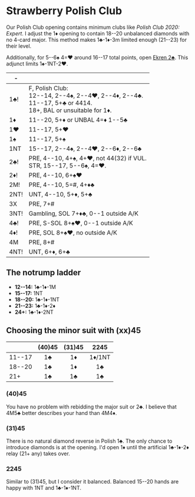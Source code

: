 # Strawberry Polish Club

Our Polish Club opening contains minimum clubs like *Polish Club 2020: Expert*.
I adjust the 1♦ opening to contain 18--20 unbalanced diamonds with no 4-card
major.  This method makes 1♣-1♦-3m limited enough (21--23) for their level.

Additionally, for 5--6♠ 4=♥ around 16--17 total points, open [Ekren 2♣](WJ/2C.md).
This adjunct limits 1♠-1NT-2♥.

|  -   |   |
|------|---|
| 1♣!  | F, Polish Club:<br>12--14, 2--4♠, 2--4♥, 2--4♦, 2--4♣.<br>11--17, 5+♣ or 4414.<br>18+, BAL or unsuitable for 1♦.
| 1♦   | 11--20, 5+♦ or UNBAL 4=♦ 1--5♣
| 1♥   | 11--17, 5+♥
| 1♠   | 11--17, 5+♠
| 1NT  | 15--17, 2--4♠, 2--4♥, 2--6♦, 2--6♣
| 2♣!  | PRE, 4--10, 4+♠, 4+♥, not 44(32) if VUL.<br>STR, 15--17, 5--6♠, 4=♥.
| 2♦!  | PRE, 4--10, 6+♠♥
| 2M!  | PRE, 4--10, 5=#, 4+♦♣
| 2NT! | UNT, 4--10, 5+♦, 5+♣
| 3X   | PRE, 7+#
| 3NT! | Gambling, SOL 7+♦♣, 0--1 outside A/K
| 4♣!  | PRE, S-SOL 8+♠♥, 0--1 outside A/K
| 4♦!  | PRE, SOL 8+♠♥, no outside A/K
| 4M   | PRE, 8+#
| 4NT! | UNT, 6+♦, 6+♣

## The notrump ladder

- **12--14:** 1♣-1♦-1M
- **15--17:** 1NT
- **18--20:** 1♣-1♦-1NT
- **21--23:** 1♣-1♦-2♦
- **24+:** 1♣-1♦-2NT

## Choosing the minor suit with (xx)45

|        | (40)45 | (31)45 |  2245  |
|:-------|:------:|:------:|:------:|
| 11--17 |   1♣   |   1♦   | 1♦/1NT |
| 18--20 |   1♣   |   1♦   |   1♣   |
| 21+    |   1♣   |   1♣   |   1♣   |

### (40)45

You have no problem with rebidding the major suit or 2♣.  I believe that 4M5♣
better describes your hand than 4M4♦.

### (31)45

There is no natural diamond reverse in Polish 1♣.  The only chance to introduce
diamonds is at the opening.  I'd open 1♦ until the artificial 1♣-1♦-2♦ relay
(21+ any) takes over.

### 2245

Similar to (31)45, but I consider it balanced.  Balanced 15--20 hands are happy
with 1NT and 1♣-1♦-1NT.

